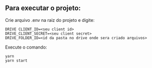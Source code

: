 <h2>
Para executar o projeto:
</h2>

Crie arquivo .env na raiz do projeto e digite:

```
DRIVE CLIENT_ID=<seu client id>
DRIVE_CLIENT_SECRET=<seu client secret>
DRIVE_FOLDER_ID=<id da pasta no drive onde sera criado arquivos>
```

Execute o comando:

```
yarn
yarn start
```
